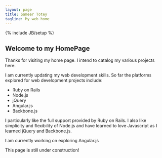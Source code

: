```yaml
---
layout: page
title: Sameer Totey
tagline: My web home
---
```

{% include JB/setup %}

## Welcome to my HomePage

Thanks for visiting my home page.  I intend to catalog my various projects here.  

I am currently updating my web development skills.  So far the platforms explored for web development projects include:
* Ruby on Rails
* Node.js
* jQuery
* Angular.js
* Backbone.js

I particularly like the full support provided by Ruby on Rails. I also like simplicity and flexibility of Node.js and have learned to love Javascript as I learned jQuery and Backbone.js.  

I am currently working on exploring Angular.js

This page is still under construction!




